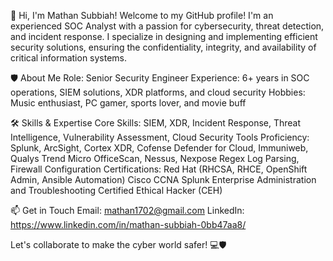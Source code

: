 👋 Hi, I'm Mathan Subbiah!
Welcome to my GitHub profile! I'm an experienced SOC Analyst with a passion for cybersecurity, threat detection, and incident response. I specialize in designing and implementing efficient security solutions, ensuring the confidentiality, integrity, and availability of critical information systems.

🛡️ About Me
Role: Senior Security Engineer
Experience: 6+ years in SOC operations, SIEM solutions, XDR platforms, and cloud security
Hobbies: Music enthusiast, PC gamer, sports lover, and movie buff

🛠️ Skills & Expertise
Core Skills: SIEM, XDR, Incident Response, Threat Intelligence, Vulnerability Assessment, Cloud Security
Tools Proficiency:
Splunk, ArcSight, Cortex XDR, Cofense
Defender for Cloud, Immuniweb, Qualys
Trend Micro OfficeScan, Nessus, Nexpose
Regex Log Parsing, Firewall Configuration
Certifications:
Red Hat (RHCSA, RHCE, OpenShift Admin, Ansible Automation)
Cisco CCNA
Splunk Enterprise Administration and Troubleshooting
Certified Ethical Hacker (CEH)

📫 Get in Touch
Email: mathan1702@gmail.com
LinkedIn: https://www.linkedin.com/in/mathan-subbiah-0bb47aa8/

Let's collaborate to make the cyber world safer! 💻🛡️
